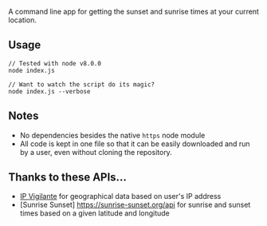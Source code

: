 A command line app for getting the sunset and sunrise times at your current location.

## Usage

```
// Tested with node v8.0.0
node index.js

// Want to watch the script do its magic?
node index.js --verbose
```

## Notes

- No dependencies besides the native `https` node module
- All code is kept in one file so that it can be easily downloaded and run by a user, even without cloning the repository.

## Thanks to these APIs...

- [IP Vigilante](https://www.ipvigilante.com/) for geographical data based on user's IP address
- [Sunrise Sunset] https://sunrise-sunset.org/api for sunrise and sunset times based on a given latitude and longitude
